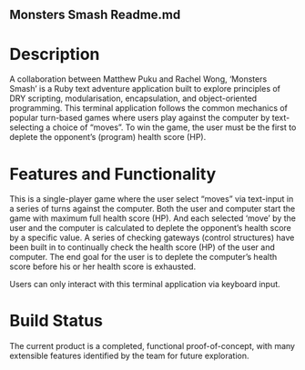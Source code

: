 ## Monsters Smash Readme.md

# Description
A collaboration between Matthew Puku and Rachel Wong, ‘Monsters Smash’ is a Ruby text adventure application built to explore principles of DRY scripting, modularisation, encapsulation, and object-oriented programming. This terminal application follows the common mechanics of popular turn-based games where users play against the computer by text-selecting a choice of “moves”. To win the game, the user must be the first to deplete the opponent’s (program) health score (HP). 

# Features and Functionality
This is a single-player game where the user select “moves” via text-input in a series of turns against the computer. Both the user and computer start the game with maximum full health score (HP). And each selected ‘move’ by the user and the computer is calculated to deplete the opponent’s health score by a specific value. A series of checking gateways (control structures) have been built in to continually check the health score (HP) of the user and computer. The end goal for the user is to deplete the computer’s health score before his or her health score is exhausted. 

Users can only interact with this terminal application via keyboard input.

# Build Status
The current product is a completed, functional proof-of-concept, with many extensible features identified by the team for future exploration. 
